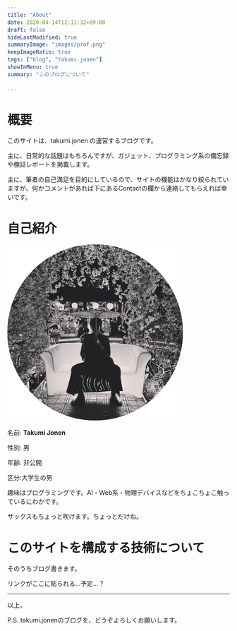 ```yaml
---
title: "About"
date: 2020-04-14T12:11:32+09:00
draft: false
hideLastModified: true
summaryImage: "images/prof.png" 
keepImageRatio: true
tags: ["blog", "takumi.jonen"]
showInMenu: true
summary: "このブログについて"

---
```


# 概要

このサイトは、takumi.jonen の運営するブログです。

主に、日常的な話題はもちろんですが、ガジェット、プログラミング系の備忘録や検証レポートを掲載します。

主に、筆者の自己満足を目的にしているので、サイトの機能はかなり絞られていますが、何かコメントがあれば下にあるContactの欄から連絡してもらえれば幸いです。

# 自己紹介

![profile](images/prof.png)

名前: **Takumi Jonen**

性別: 男

年齢: 非公開

区分:大学生の男

趣味はプログラミングです。AI・Web系・物理デバイスなどをちょこちょこ触っているにわかです。

サックスもちょっと吹けます。ちょっとだけね。

# このサイトを構成する技術について

そのうちブログ書きます。

リンクがここに貼られる…予定…？

------

以上。

P.S. takumi.jonenのブログを、どうぞよろしくお願いします。

